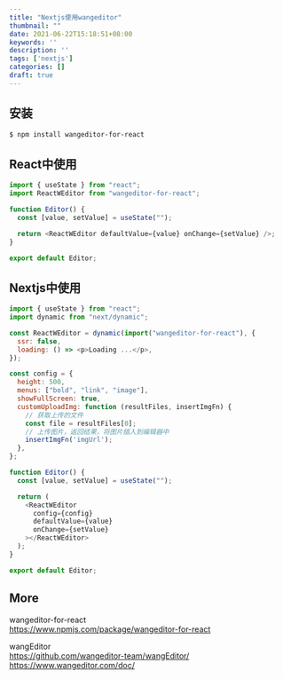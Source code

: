 ```yaml
---
title: "Nextjs使用wangeditor"
thumbnail: ""
date: 2021-06-22T15:18:51+08:00
keywords: ''
description: ''
tags: ['nextjs']
categories: []
draft: true
---
```


## 安装

```bash
$ npm install wangeditor-for-react
```

## React中使用

```javascript
import { useState } from "react";
import ReactWEditor from "wangeditor-for-react";

function Editor() {
  const [value, setValue] = useState("");

  return <ReactWEditor defaultValue={value} onChange={setValue} />;
}

export default Editor;
```

## Nextjs中使用

```javascript
import { useState } from "react";
import dynamic from "next/dynamic";

const ReactWEditor = dynamic(import("wangeditor-for-react"), {
  ssr: false,
  loading: () => <p>Loading ...</p>,
});

const config = {
  height: 500,
  menus: ["bold", "link", "image"],
  showFullScreen: true,
  customUploadImg: function (resultFiles, insertImgFn) {
    // 获取上传的文件
    const file = resultFiles[0];
    // 上传图片，返回结果，将图片插入到编辑器中
    insertImgFn('imgUrl');
  },
};

function Editor() {
  const [value, setValue] = useState("");

  return (
    <ReactWEditor
      config={config}
      defaultValue={value}
      onChange={setValue}
    ></ReactWEditor>
  );
}

export default Editor;
```

## More 

wangeditor-for-react   
https://www.npmjs.com/package/wangeditor-for-react  

wangEditor   
https://github.com/wangeditor-team/wangEditor/  
https://www.wangeditor.com/doc/  